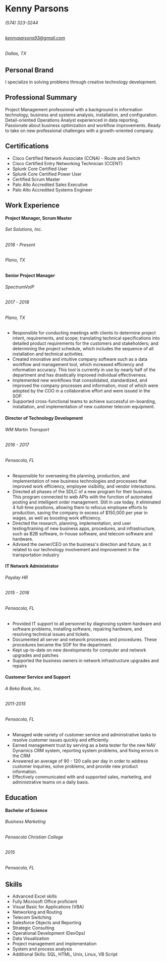 # Kenny Parsons

###### (574) 323-3244
###### kennyparsons93@gmail.com
###### Dallas, TX

## Personal Brand
I specialize in solving problems through creative technology development.

## Professional Summary
Project Management professional with a background in information technology, business and systems analysis, installation, and configuration. Detail-oriented Operations Analyst experienced in data reporting. Passionate about business optimization and workflow improvements. Ready to take on new professional challenges with a growth-oriented company.

## Certifications
* Cisco Certified Network Associate (CCNA) - Route and Switch
* Cisco Certified Entry Networking Technician (CCENT)
* Splunk Core Certified User
* Splunk Core Certified Power User
* Certified Scrum Master
* Palo Alto Accredited Sales Executive
* Palo Alto Accredited Systems Engineer


## Work Experience

#### Project Manager, Scrum Master
###### Set Solutions, Inc.
###### 2018 - Present
###### Plano, TX

#### Senior Project Manager
###### SpectrumVoIP
###### 2017 - 2018
###### Plano, TX
* Responsible for conducting meetings with clients to determine project intent, requirements, and scope; translating technical specifications into detailed product requirements for the customers and stakeholders; and determining the project schedule, which includes the sequence of all installation and technical activities.
* Created innovative and intuitive company software such as a data workflow and management tool, which increased efficiency and information accuracy. This tool is currently in use by nearly half of the department and has drastically improved individual effectiveness.
* Implemented new workflows that consolidated, standardized, and improved the company processes and information, most of which were adopted by the COO in a collaborative effort and were issued in the SOP.
* Supported cross-functional teams to achieve successful on-boarding, installation, and implementation of new customer telecom equipment.

#### Director of Technology Development
###### WM Martin Transport
###### 2016 - 2017
###### Pensacola, FL
* Responsible for overseeing the planning, production, and implementation of new business technologies and processes that improved work efficiency, employee visibility, and vendor interactions.
* Directed all phases of the SDLC of a new program for their business. This program connected to web APIs with the function of automated posting and intelligent order management. Still in use today, it eliminated 4 full-time positions, allowing them to refocus employee efforts to production, saving the company in excess of $150,000 per year in wages, as well as boosting work efficiency.
* Directed the research, planning, implementation, and user testing/training of new business apps, procedures, and infrastructure, such as B2B software, in-house software, and telecom software and hardware.
* Advised the owner/CEO on the business's direction and future, as it related to our technology involvement and improvement in the transportation industry

#### IT Network Administrator
###### Payday HR
###### 2015 - 2016
###### Pensacola, FL
* Provided IT support to all personnel by diagnosing system hardware and software problems, installing software, repairing hardware, and resolving technical issues and tickets.
* Documented all server and network processes and procedures. These procedures became the SOP for the department.
* Kept up-to-date on new developments for computer and network upgrades and patches
* Supported the business owners in network infrastructure upgrades and repairs

#### Customer Service and Support
###### A Beka Book, Inc.
###### 2011-2015
###### Pensacola, FL
* Managed wide variety of customer service and administrative tasks to resolve customer issues quickly and efficiently.
* Earned management trust by serving as a beta tester for the new NAV Dynamics CRM system, reporting system problems, and fixing errors in the CRM
* Answered an average of 90 - 120 calls per day in order to address customer inquiries, solve problems, and provide new product information.
* Effectively communicated with and supported sales, marketing, and administrative teams on a daily basis.

## Education
#### Bachelor of Science
###### Business Marketing
###### Pensacola Christian College
###### 2015
###### Pensacola, FL

## Skills

* Advanced Excel skills
* Fully Microsoft Office proficient
* Visual Basic for Applications (VBA)
* Networking and Routing
* Telecom Switching
* Salesforce Objects and Reporting
* Strategic Consulting
* Operational Development (DevOps)
* Data Visualization
* Project management and implementation
* System and process analysis
* Additional Skills: SQL, HTML, Unix, Linux, VB Script

